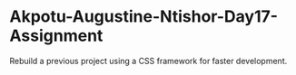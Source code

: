 # Akpotu-Augustine-Ntishor-Day17-Assignment
 Rebuild a previous project using a CSS framework for faster development.

